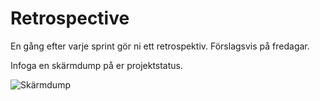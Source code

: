 # Retrospective
En gång efter varje sprint gör ni ett retrospektiv. Förslagsvis på fredagar.

Infoga en skärmdump på er projektstatus.

![Skärmdump](board_screenshot.jpg "Skärmdump")


